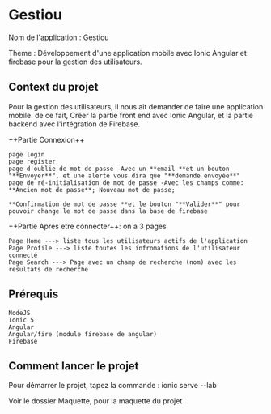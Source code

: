 # Gestiou
Nom de l'application : Gestiou

Thème : Développement d'une application mobile avec Ionic Angular et firebase pour la gestion des utilisateurs.

## Context du projet
Pour la gestion des utilisateurs, il nous ait demander de faire une application mobile. de ce fait,
Créer la partie front end avec Ionic Angular, et la partie backend avec l'intégration de Firebase.

++Partie Connexion++

    page login
    page register
    page d'oublie de mot de passe -Avec un **email **et un bouton "**Envoyer**", et une alerte vous dira que "**demande envoyée**"
    page de ré-initialisation de mot de passe -Avec les champs comme: **Ancien mot de passe**; Nouveau mot de passe;
    
    **Confirmation de mot de passe **et le bouton "**Valider**" pour pouvoir change le mot de passe dans la base de firebase

++Partie Apres etre connecter++: on a 3 pages

    Page Home ---> liste tous les utilisateurs actifs de l'application
    Page Profile ---> liste toutes les infromations de l'utilisateur connecté
    Page Search ---> Page avec un champ de recherche (nom) avec les resultats de recherche

## Prérequis

    NodeJS
    Ionic 5
    Angular
    Angular/fire (module firebase de angular)
    Firebase

## Comment lancer le projet
Pour démarrer le projet, tapez la commande : ionic serve --lab

Voir le dossier Maquette, pour la maquette du projet
